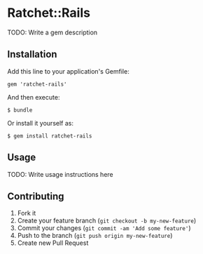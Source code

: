 # Ratchet::Rails

TODO: Write a gem description

## Installation

Add this line to your application's Gemfile:

    gem 'ratchet-rails'

And then execute:

    $ bundle

Or install it yourself as:

    $ gem install ratchet-rails

## Usage

TODO: Write usage instructions here

## Contributing

1. Fork it
2. Create your feature branch (`git checkout -b my-new-feature`)
3. Commit your changes (`git commit -am 'Add some feature'`)
4. Push to the branch (`git push origin my-new-feature`)
5. Create new Pull Request

